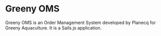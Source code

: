 # Greeny OMS
Greeny OMS is an Order Management System developed by Planecq for Greeny Aquaculture. It is a Sails.js application. 